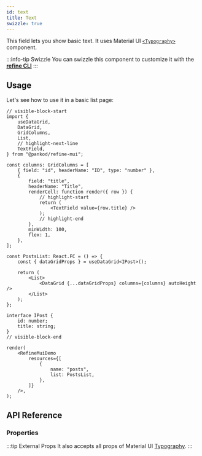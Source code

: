 ```yaml
---
id: text
title: Text
swizzle: true
---
```



This field lets you show basic text. It uses Material UI [`<Typography>`](https://mui.com/material-ui/react-typography/#main-content) component.

:::info-tip Swizzle
You can swizzle this component to customize it with the [**refine CLI**](/docs/packages/documentation/cli)
:::

## Usage

Let's see how to use it in a basic list page:

```tsx live url=http://localhost:3000/posts previewHeight=340px
// visible-block-start
import {
    useDataGrid,
    DataGrid,
    GridColumns,
    List,
    // highlight-next-line
    TextField,
} from "@pankod/refine-mui";

const columns: GridColumns = [
    { field: "id", headerName: "ID", type: "number" },
    {
        field: "title",
        headerName: "Title",
        renderCell: function render({ row }) {
            // highlight-start
            return (
                <TextField value={row.title} />
            );
            // highlight-end
        },
        minWidth: 100,
        flex: 1,
    },
];

const PostsList: React.FC = () => {
    const { dataGridProps } = useDataGrid<IPost>();

    return (
        <List>
            <DataGrid {...dataGridProps} columns={columns} autoHeight />
        </List>
    );
};

interface IPost {
    id: number;
    title: string;
}
// visible-block-end

render(
    <RefineMuiDemo
        resources={[
            {
                name: "posts",
                list: PostsList,
            },
        ]}
    />,
);
```

## API Reference

### Properties

<PropsTable module="@pankod/refine-mui/TextField" />

:::tip External Props
It also accepts all props of Material UI [Typography](https://mui.com/material-ui/react-typography/#main-content).
:::